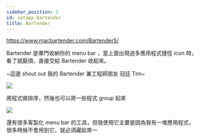 ```yaml
---
sidebar_position: 2
id: setapp-bartender
title: Bartender
---
```


https://www.macbartender.com/Bartender5/

Bartender 是專門收納你的 menu bar ，當上面出現過多應用程式捷徑 icon 時，看了就厭煩，直接交給 Bartender 收起來。

~這邊 shout out 我的 Bartender 兼工程師朋友 冠廷 Tim~

<img src="https://i.imgur.com/ftbxCE0.png" loading="lazy" />

將程式做排序，然後也可以將一些程式 group 起來

<img src="https://i.imgur.com/7pqpIue.png" loading="lazy" />

還有很多客製化 menu bar 的工具，但我使用它主要是因為我有一堆應用程式，很多時候不會用到它，就必須藏起來～